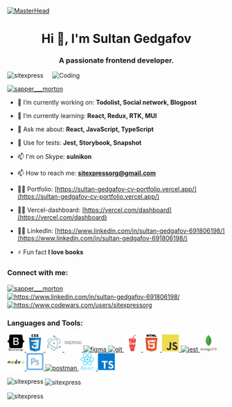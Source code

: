 [![MasterHead](https://philna.sh/assets/posts/react-738ca5dd60ecf11214419e9d6c847d1e2e4ad88c3f147e12d8adfd25b76e6e66.gif)](https://sitexpress.github.io/sultan-gedgafov-cv-portfolio/)
<h1 align="center">Hi 👋, I'm Sultan Gedgafov</h1>
<h3 align="center">A passionate frontend developer.</h3>
<img align="right" alt="Coding" width="400" src="https://cdn.dribbble.com/users/1162077/screenshots/3848914/programmer.gif"/>


<p align="left"> <img src="https://komarev.com/ghpvc/?username=sitexpress&label=Profile%20views&color=0e75b6&style=flat" alt="sitexpress" /> </p>

<p align="left"> <a href="https://twitter.com/sapper___morton" target="blank"><img src="https://img.shields.io/twitter/follow/sapper___morton?logo=twitter&style=for-the-badge" alt="sapper___morton" /></a> </p>

- 🔭 I’m currently working on: **Todolist, Social network, Blogpost**

- 🌱 I’m currently learning: **React, Redux, RTK, MUI**

- 💬 Ask me about: **React, JavaScript, TypeScript**
- 💬 Use for tests: **Jest, Storybook, Snapshot**

- 📫 I'm on Skype: **sulnikon**
- 📫 How to reach me: **sitexpressorg@gmail.com**
- 👨‍💻 Portfolio: [https://sultan-gedgafov-cv-portfolio.vercel.app/](https://sultan-gedgafov-cv-portfolio.vercel.app/)
- 👨‍💻 Vercel-dashboard: [https://vercel.com/dashboard](https://vercel.com/dashboard)
- 👨‍💻 LinkedIn: [https://www.linkedin.com/in/sultan-gedgafov-691806198/](https://www.linkedin.com/in/sultan-gedgafov-691806198/)

- ⚡ Fun fact **I love books**

<h3 align="left">Connect with me:</h3>
<p align="left">
<a href="https://twitter.com/sapper___morton" target="blank"><img align="center" src="https://raw.githubusercontent.com/rahuldkjain/github-profile-readme-generator/master/src/images/icons/Social/twitter.svg" alt="sapper___morton" height="30" width="40" /></a>
<a href="https://linkedin.com/in/https://www.linkedin.com/in/sultan-gedgafov-691806198/" target="blank"><img align="center" src="https://raw.githubusercontent.com/rahuldkjain/github-profile-readme-generator/master/src/images/icons/Social/linked-in-alt.svg" alt="https://www.linkedin.com/in/sultan-gedgafov-691806198/" height="30" width="40" /></a>
<a href="https://codeforces.com/profile/https://www.codewars.com/users/sitexpressorg" target="blank"><img align="center" src="https://raw.githubusercontent.com/rahuldkjain/github-profile-readme-generator/master/src/images/icons/Social/codeforces.svg" alt="https://www.codewars.com/users/sitexpressorg" height="30" width="40" /></a>
</p>

<h3 align="left">Languages and Tools:</h3>
<p align="left"> <a href="https://getbootstrap.com" target="_blank" rel="noreferrer"> <img src="https://raw.githubusercontent.com/devicons/devicon/master/icons/bootstrap/bootstrap-plain-wordmark.svg" alt="bootstrap" width="40" height="40"/> </a> <a href="https://www.w3schools.com/css/" target="_blank" rel="noreferrer"> <img src="https://raw.githubusercontent.com/devicons/devicon/master/icons/css3/css3-original-wordmark.svg" alt="css3" width="40" height="40"/> </a> <a href="https://www.electronjs.org" target="_blank" rel="noreferrer"> <img src="https://raw.githubusercontent.com/devicons/devicon/master/icons/electron/electron-original.svg" alt="electron" width="40" height="40"/> </a> <a href="https://expressjs.com" target="_blank" rel="noreferrer"> <img src="https://raw.githubusercontent.com/devicons/devicon/master/icons/express/express-original-wordmark.svg" alt="express" width="40" height="40"/> </a> <a href="https://www.figma.com/" target="_blank" rel="noreferrer"> <img src="https://www.vectorlogo.zone/logos/figma/figma-icon.svg" alt="figma" width="40" height="40"/> </a> <a href="https://git-scm.com/" target="_blank" rel="noreferrer"> <img src="https://www.vectorlogo.zone/logos/git-scm/git-scm-icon.svg" alt="git" width="40" height="40"/> </a> <a href="https://gulpjs.com" target="_blank" rel="noreferrer"> <img src="https://raw.githubusercontent.com/devicons/devicon/master/icons/gulp/gulp-plain.svg" alt="gulp" width="40" height="40"/> </a> <a href="https://www.w3.org/html/" target="_blank" rel="noreferrer"> <img src="https://raw.githubusercontent.com/devicons/devicon/master/icons/html5/html5-original-wordmark.svg" alt="html5" width="40" height="40"/> </a> <a href="https://developer.mozilla.org/en-US/docs/Web/JavaScript" target="_blank" rel="noreferrer"> <img src="https://raw.githubusercontent.com/devicons/devicon/master/icons/javascript/javascript-original.svg" alt="javascript" width="40" height="40"/> </a> <a href="https://jestjs.io" target="_blank" rel="noreferrer"> <img src="https://www.vectorlogo.zone/logos/jestjsio/jestjsio-icon.svg" alt="jest" width="40" height="40"/> </a> <a href="https://www.mongodb.com/" target="_blank" rel="noreferrer"> <img src="https://raw.githubusercontent.com/devicons/devicon/master/icons/mongodb/mongodb-original-wordmark.svg" alt="mongodb" width="40" height="40"/> </a> <a href="https://nodejs.org" target="_blank" rel="noreferrer"> <img src="https://raw.githubusercontent.com/devicons/devicon/master/icons/nodejs/nodejs-original-wordmark.svg" alt="nodejs" width="40" height="40"/> </a> <a href="https://www.photoshop.com/en" target="_blank" rel="noreferrer"> <img src="https://raw.githubusercontent.com/devicons/devicon/master/icons/photoshop/photoshop-line.svg" alt="photoshop" width="40" height="40"/> </a> <a href="https://postman.com" target="_blank" rel="noreferrer"> <img src="https://www.vectorlogo.zone/logos/getpostman/getpostman-icon.svg" alt="postman" width="40" height="40"/> </a> <a href="https://reactjs.org/" target="_blank" rel="noreferrer"> <img src="https://raw.githubusercontent.com/devicons/devicon/master/icons/react/react-original-wordmark.svg" alt="react" width="40" height="40"/> </a> <a href="https://www.typescriptlang.org/" target="_blank" rel="noreferrer"> <img src="https://raw.githubusercontent.com/devicons/devicon/master/icons/typescript/typescript-original.svg" alt="typescript" width="40" height="40"/> </a> </p>

<p><img align="left" src="https://github-readme-stats.vercel.app/api/top-langs?username=sitexpress&show_icons=true&locale=en&layout=compact" alt="sitexpress" /></p>

<p>&nbsp;<img align="center" src="https://github-readme-stats.vercel.app/api?username=sitexpress&show_icons=true&locale=en" alt="sitexpress" /></p>

<p><img align="center" src="https://github-readme-streak-stats.herokuapp.com/?user=sitexpress&" alt="sitexpress" /></p>
